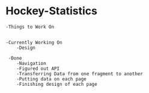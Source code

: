 # Hockey-Statistics

    -Things to Work On
       
        
    -Currently Working On
        -Design
     
     -Done
        -Navigation
        -Figured out API
        -Transferring Data from one fragment to another
        -Putting data on each page
        -Finishing design of each page
